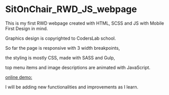 # SitOnChair_RWD_JS_webpage

This is my first RWD webpage created with HTML, SCSS and JS with Mobile First Design in mind.

Graphics design is copyrighted to CodersLab school.

So far the page is responsive with 3 width breakpoints,

the styling is mostly CSS, made with SASS and Gulp,

top menu items and image descriptions are animated with JavaScript.


[online demo:](https://marcinostaszewski.github.io/SitOnChair_RWD_JS_webpage/)

I will be adding new functionalities and improvements as I learn.
